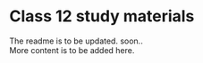 ﻿# Class 12 study materials
The readme is to be updated. soon..<br> 
More content is to be added here. 
